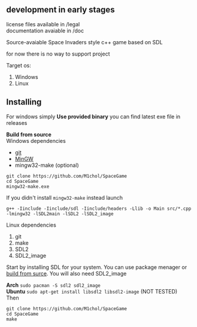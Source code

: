 ## development in early stages

license files available in /legal   
documentation avaiable in /doc

Source-avaiable Space Invaders style c++ game based on SDL

for now there is no way to support project

Target os:
  1. Windows
  2. Linux

## Installing
For windows simply __Use provided binary__ you can find latest exe file in releases   
   
__Build from source__   
Windows dependencies  
- [git](https://git-scm.com/download/win)
- [MinGW](https://sourceforge.net/projects/mingw/) 
- mingw32-make  (optional)
    
```
git clone https://github.com/M1chol/SpaceGame
cd SpaceGame
mingw32-make.exe
```
If you didn't install `mingw32-make` instead launch   
```
g++ -Iinclude -Iinclude/sdl -Iinclude/headers -Llib -o Main src/*.cpp -lmingw32 -lSDL2main -lSDL2 -lSDL2_image
```

Linux dependencies      
1. git
2. make
3. SDL2
4. SDL2_image
   
Start by installing SDL for your system. You can use package menager or [build from surce](https://github.com/libsdl-org/SDL). You will also need SDL2_image

__Arch__ `sudo pacman -S sdl2 sdl2_image`   
__Ubuntu__ `sudo apt-get install libsdl2 libsdl2-image` (NOT TESTED)   
Then   
```
git clone https://github.com/M1chol/SpaceGame
cd SpaceGame
make
```
